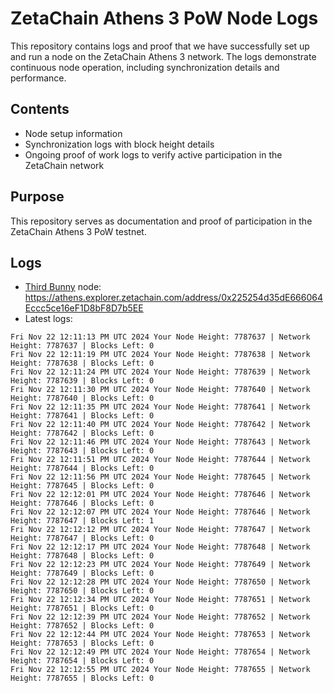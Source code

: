 # ZetaChain Athens 3 PoW Node Logs
This repository contains logs and proof that we have successfully set up and run a node on the ZetaChain Athens 3 network. The logs demonstrate continuous node operation, including synchronization details and performance.

## Contents
- Node setup information
- Synchronization logs with block height details
- Ongoing proof of work logs to verify active participation in the ZetaChain network

## Purpose
This repository serves as documentation and proof of participation in the ZetaChain Athens 3 PoW testnet.

## Logs

- [Third Bunny](https://thirdbunny.xyz/) node: https://athens.explorer.zetachain.com/address/0x225254d35dE666064Eccc5ce16eF1D8bF8D7b5EE
- Latest logs:
```
Fri Nov 22 12:11:13 PM UTC 2024 Your Node Height: 7787637 | Network Height: 7787637 | Blocks Left: 0
Fri Nov 22 12:11:19 PM UTC 2024 Your Node Height: 7787638 | Network Height: 7787638 | Blocks Left: 0
Fri Nov 22 12:11:24 PM UTC 2024 Your Node Height: 7787639 | Network Height: 7787639 | Blocks Left: 0
Fri Nov 22 12:11:30 PM UTC 2024 Your Node Height: 7787640 | Network Height: 7787640 | Blocks Left: 0
Fri Nov 22 12:11:35 PM UTC 2024 Your Node Height: 7787641 | Network Height: 7787641 | Blocks Left: 0
Fri Nov 22 12:11:40 PM UTC 2024 Your Node Height: 7787642 | Network Height: 7787642 | Blocks Left: 0
Fri Nov 22 12:11:46 PM UTC 2024 Your Node Height: 7787643 | Network Height: 7787643 | Blocks Left: 0
Fri Nov 22 12:11:51 PM UTC 2024 Your Node Height: 7787644 | Network Height: 7787644 | Blocks Left: 0
Fri Nov 22 12:11:56 PM UTC 2024 Your Node Height: 7787645 | Network Height: 7787645 | Blocks Left: 0
Fri Nov 22 12:12:01 PM UTC 2024 Your Node Height: 7787646 | Network Height: 7787646 | Blocks Left: 0
Fri Nov 22 12:12:07 PM UTC 2024 Your Node Height: 7787646 | Network Height: 7787647 | Blocks Left: 1
Fri Nov 22 12:12:12 PM UTC 2024 Your Node Height: 7787647 | Network Height: 7787647 | Blocks Left: 0
Fri Nov 22 12:12:17 PM UTC 2024 Your Node Height: 7787648 | Network Height: 7787648 | Blocks Left: 0
Fri Nov 22 12:12:23 PM UTC 2024 Your Node Height: 7787649 | Network Height: 7787649 | Blocks Left: 0
Fri Nov 22 12:12:28 PM UTC 2024 Your Node Height: 7787650 | Network Height: 7787650 | Blocks Left: 0
Fri Nov 22 12:12:34 PM UTC 2024 Your Node Height: 7787651 | Network Height: 7787651 | Blocks Left: 0
Fri Nov 22 12:12:39 PM UTC 2024 Your Node Height: 7787652 | Network Height: 7787652 | Blocks Left: 0
Fri Nov 22 12:12:44 PM UTC 2024 Your Node Height: 7787653 | Network Height: 7787653 | Blocks Left: 0
Fri Nov 22 12:12:49 PM UTC 2024 Your Node Height: 7787654 | Network Height: 7787654 | Blocks Left: 0
Fri Nov 22 12:12:55 PM UTC 2024 Your Node Height: 7787655 | Network Height: 7787655 | Blocks Left: 0
```
